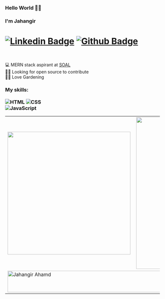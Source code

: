 ### Hello World 🐱‍💻 
### I'm Jahangir <br>
# [![Linkedin Badge](https://img.shields.io/badge/-LinkedIn-0077B5?style=flat&logo=Linkedin&logoColor=white&link=https://www.linkedin.com/in/jahangir-ahmad-8486b789/)](https://www.linkedin.com/in/jahangir-ahmad-8486b789/) [![Github Badge](https://img.shields.io/badge/-Github-242A2D?style=flat&logo=Github&logoColor=white&link=https://github.com/sofijahangir/)](https://github.com/jjeanjacques10/)
<br>

💻 MERN stack aspirant at [SOAL](https://www.soal.io/)<br>
👨‍💻 Looking for open source to contribute<br>
🐱‍💻 Love Gardening<br>
</p>

### My skills: <br/> <br/> ![HTML](https://img.shields.io/badge/-HTML-ff0d00?style=flat&logoColor=white&logo=html5) ![CSS](https://img.shields.io/badge/-CSS-196eff?style=flat&logoColor=white&logo=css3) <br/> ![JavaScript](https://img.shields.io/badge/-JavaScript-ffdd19?style=flat&logoColor=white&logo=javascript) 

<center>
  <table>
    <tr>
        <td><img width="400px" align="left" src="https://github-readme-stats.vercel.app/api/top-langs/?username=sofijahangir&hide=html,TSQL,CSS,SCSS&layout=compact&count_private=true&langs_count=8" /></td>
        <td><img width="495px" align="left" src="https://github-readme-stats.vercel.app/api?username=sofijahangir&show_icons=true&count_private=true" /></td>
    </tr>  
    <tr>
      <td colspan="2"><img align="center" width="100%" height="70px" src="https://github-readme-streak-stats.herokuapp.com/?user=sofijahangir&theme=dark" alt="Jahangir Ahamd" /></td>
    </tr>
  </table>
</center>
